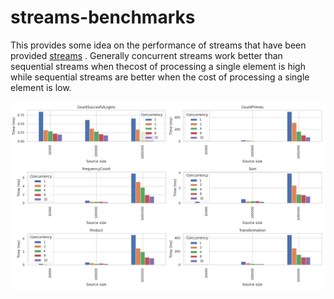 # streams-benchmarks

This provides some idea on the performance of streams that have been provided [streams](https://github.com/phantom820/streams) . Generally concurrent streams work better than sequential streams when thecost of processing a single element is high while sequential streams are better when the cost of processing a single element is low.




![streams](https://github.com/phantom820/streams-benchmarks/blob/main/visuals/streams.png)

